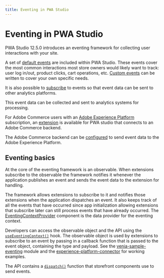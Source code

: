 ```yaml
---
title: Eventing in PWA Studio
---
```


# Eventing in PWA Studio

PWA Studio 12.5.0 introduces an eventing framework for collecting user interactions with your site.

A set of [default events](/api/events/) are included within PWA Studio. These events cover the most common interactions most store owners would likely want to track: user log in/out, product clicks, cart operations, etc.
[Custom events](/tutorials/events/custom-events/) can be written to cover your own specific needs.

It is also possible to [subscribe](/tutorials/events/custom-events/) to events so that event data can be sent to other analytics platforms.

This event data can be collected and sent to analytics systems for processing.

For Adobe Commerce users with an [Adobe Experience Platform](https://business.adobe.com/products/experience-platform/adobe-experience-platform.html) subscription, an [extension](/integrations/adobe-commerce/aep/) is available for PWA studio that connects to an Adobe Commerce backend. 

The Adobe Commerce backend can be [configured](/integrations/adobe-commerce/aep/) to send event data to the Adobe Experience Platform.

## Eventing basics

At the core of the eventing framework is an observable.
When extensions subscribe to the observable the framework notifies it whenever the application publishes an event and sends the event data to the extension for handling.

The framework allows extensions to subscribe to it and notifies those extensions when the application dispatches an event.
It also keeps track of all the events that have occurred since app initialization allowing extensions that subscribe later can still process events that have already occurred. The [EventingContextProvider](https://github.com/magento/pwa-studio/blob/develop/packages/peregrine/lib/context/eventing.js#L13-L54) component is the data provider for the eventing context.

Developers can access the observable object and the API using the [`useEventingContext()`](https://github.com/magento/pwa-studio/blob/develop/packages/extensions/venia-sample-eventing/main.js#L29) hook.
The observable object is used by extensions to subscribe to an event by passing in a callback function that is passed to the event object, containing the type and payload. See the [venia-sample-eventing](https://github.com/magento/pwa-studio/blob/develop/packages/extensions/venia-sample-eventing/main.js#L32-L59) module and the [experience-platform-connector](https://github.com/magento/pwa-studio/blob/develop/packages/extensions/experience-platform-connector/src/main.js#L83-L85) for working examples.

The API contains a [`dispatch()`](https://github.com/magento/pwa-studio/blob/develop/packages/extensions/experience-platform-connector/src/wrappers/wrapUseAutocomplete.js#L23-L35) function that storefront components use to send events.
